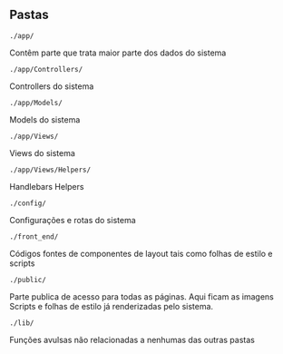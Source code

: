 ## Pastas ##

``` ./app/ ```

Contêm parte que trata maior parte dos dados do sistema

``` ./app/Controllers/ ```

Controllers do sistema

``` ./app/Models/ ```

Models do sistema

``` ./app/Views/ ```

Views do sistema

``` ./app/Views/Helpers/ ```

Handlebars Helpers

``` ./config/ ```

Configurações e rotas do sistema

``` ./front_end/ ```

Códigos fontes de componentes de layout tais como folhas de estilo e scripts

``` ./public/ ```

Parte publica de acesso para todas as páginas.
Aqui ficam as imagens Scripts e folhas de estilo já renderizadas pelo sistema.

``` ./lib/ ```

Funções avulsas não relacionadas a nenhumas das outras pastas
